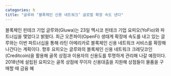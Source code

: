 ```yaml
---
categories: h
title: "글루와 ‘블록체인 신용 네트워크’ 글로벌 확장 속도 낸다"
---
```

블록체인 핀테크 기업 글루와(Gluwa)는 23일 멕시코 핀테크 기업 요피오(YoFio)와 파트너십을 맺었다고 밝혔다. 최근 오픈파이(OpenFi) 생태계 확장에 속도를 내고 있는 글루와는 이번 파트너십을 통해 라틴 아메리카로 블록체인 신용 네트워크 서비스를 확장해 나간다는 계획이다. 향후 요피오는 글루와의 블록체인 신용 네트워크 크레딧코인(Creditcoin)을 활용해 골목 상점과 이용자의 신용도를 투명하게 관리해 나갈 예정이다. 2018년에 설립된 요피오는 골목 상점에 무이자 신용대출을 지원해 상점들이 물품을 구매할 때 금융 혜